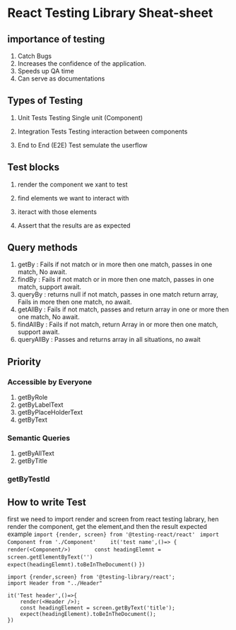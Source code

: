 # React Testing Library Sheat-sheet


## importance of testing 

1. Catch Bugs
2. Increases the confidence of the application.
3. Speeds up QA time 
4. Can serve as documentations

## Types of Testing

1. Unit Tests
Testing Single unit (Component)

2. Integration Tests
Testing interaction between components

3. End to End (E2E) Test
semulate the userflow 

## Test blocks

1. render the component we xant to test 

2. find elements we want to interact with

3. iteract with those elements 

4. Assert that the results are as expected

## Query methods

1. getBy : Fails if not match or in more then one match, passes in one match, No await.
2. findBy : Fails if not match or in more then one match, passes in one match, support await. 
2. queryBy : returns null if not match, passes in one match return array, Fails in more then one match, no await. 
1. getAllBy : Fails if not match, passes and return array in one or more then one match, No await. 
2. findAllBy : Fails if not match, return Array in or more then one match, support await.
2. queryAllBy : Passes and  returns array in all situations, no await 


## Priority

### Accessible by Everyone
1. getByRole
2. getByLabelText
3. getByPlaceHolderText
3. getByText

### Semantic Queries 
1. getByAllText
2. getByTitle

### getByTestId

## How to write Test 

first we need to import render and screen from react testing labrary, hen render the component, get the element,and then the result expected   
example 
`import {render, screen} from '@testing-react/react' `
`import Component from './Component' `
`   it('test name',()=> {`
`       render(<Component/>)`
`       const headingElemnt = screen.getElementByText('')`
`       expect(headingElemnt).toBeInTheDocument()`
`}) `

```
import {render,screen} from '@testing-library/react';
import Header from "../Header"

it('Test header',()=>{
    render(<Header />);
    const headingElement = screen.getByText('title');
    expect(headingElement).toBeInTheDocument();
})
```
